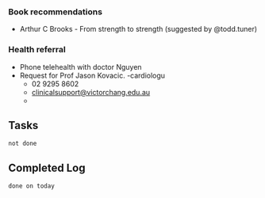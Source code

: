 ### Book recommendations
* Arthur C Brooks - From strength to strength (suggested by @todd.tuner)

### Health referral
* Phone telehealth with doctor Nguyen
* Request for Prof Jason Kovacic. -cardiologu
	* 02 9295 8602
	* clinicalsupport@victorchang.edu.au
	* 
## Tasks
```tasks
not done
```

## Completed Log
```tasks
done on today
`````
